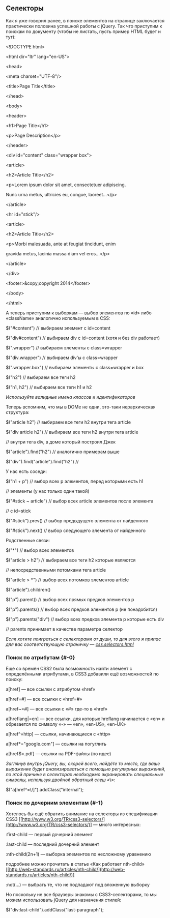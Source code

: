 ## Селекторы

Как я уже говорил ранее, в поиске элементов на странице заключается практически половина успешной работы с jQuery. Так что приступим к поискам по документу (чтобы не листать, пусть пример HTML будет и тут):

&lt;!DOCTYPE html&gt;

&lt;html dir=&quot;ltr&quot; lang=&quot;en-US&quot;&gt;

&lt;head&gt;

&lt;meta charset=&quot;UTF-8&quot;/&gt;

&lt;title&gt;Page Title&lt;/title&gt;

&lt;/head&gt;

&lt;body&gt;

&lt;header&gt;

&lt;h1&gt;Page Title&lt;/h1&gt;

&lt;p&gt;Page Description&lt;/p&gt;

&lt;/header&gt;

&lt;div id=&quot;content&quot; class=&quot;wrapper box&quot;&gt;

&lt;article&gt;

&lt;h2&gt;Article Title&lt;/h2&gt;

&lt;p&gt;Lorem ipsum dolor sit amet, consectetuer adipiscing.

Nunc urna metus, ultricies eu, congue, laoreet...&lt;/p&gt;

&lt;/article&gt;

&lt;hr id=&quot;stick&quot;/&gt;

&lt;article&gt;

&lt;h2&gt;Article Title&lt;/h2&gt;

&lt;p&gt;Morbi malesuada, ante at feugiat tincidunt, enim

gravida metus, lacinia massa diam vel eros...&lt;/p&gt;

&lt;/article&gt;

&lt;/div&gt;

&lt;footer&gt;&amp;copy;copyright 2014&lt;/footer&gt;

&lt;/body&gt;

&lt;/html&gt;

А теперь приступим к выборкам — выбор элементов по «id» либо «className» аналогично используемым в CSS:

$(&quot;#content&quot;) // выбираем элемент с id=content

$(&quot;div#content&quot;) // выбираем div с id=content (хотя и без div работает)

$(&quot;.wrapper&quot;) // выбираем элементы с class=wrapper

$(&quot;div.wrapper&quot;) // выбираем div&#039;ы с class=wrapper

$(&quot;.wrapper.box&quot;) // выбираем элементы с class=wrapper и box

$(&quot;h2&quot;) // выбираем все теги h2

$(&quot;h1, h2&quot;) // выбираем все теги h1 и h2

_Используйте валидные имена классов и идентификаторов_

Теперь вспомним, что мы в DOMе не одни, это-таки иерархическая структура:

$(&quot;article h2&quot;) // выбираем все теги h2 внутри тега article

$(&quot;div article h2&quot;) // выбираем все теги h2 внутри тега article

// внутри тега div, в доме который построил Джек

$(&quot;article&quot;).find(&quot;h2&quot;) // аналогично примерам выше

$(&quot;div&quot;).find(&quot;article&quot;).find(&quot;h2&quot;) //

У нас есть соседи:

$(&quot;h1 + p&quot;) // выбор всех p элементов, перед которыми есть h1

// элементы (у нас только один такой)

$(&quot;#stick ~ article&quot;) // выбор всех article элементов после элемента

// c id=stick

$(&quot;#stick&quot;).prev() // выбор предыдущего элемента от найденного

$(&quot;#stick&quot;).next() // выбор следующего элемента от найденного

Родственные связи:

$(&quot;*&quot;) // выбор всех элементов

$(&quot;article &gt; h2&quot;) // выбираем все теги h2 которые являются

// непосредственными потомками тега article

$(&quot;article &gt; *&quot;) // выбор всех потомков элементов article

$(&quot;article&quot;).children()

$(&quot;p&quot;).parent() // выбор всех прямых предков элементов p

$(&quot;p&quot;).parents() // выбор всех предков элементов p (не понадобится)

$(&quot;p&quot;).parents(&quot;div&quot;) // выбор всех предков элемента p которые есть div

// parents принимает в качестве параметра селектор

_Если хотите поиграться с селекторами от души, то для этого я припас для вас соответствующую страничку —_ [_css.selectors.html_](http://anton.shevchuk.name/book/code/css.selectors.html)

### ****Поиск по атрибутам**** {#-0}

Ещё со времён CSS2 была возможность найти элемент с определёнными атрибутами, в CSS3 добавили ещё возможностей по поиску:

a[href] — все ссылки с атрибутом «href»

a[href=#] — все ссылки с «href=#»

a[href~=#] — все ссылки с «#» где-то в «href»

a[hreflang|=en] — все ссылки, для которых hreflang начинается с «en» и обрезается по символу «-» — «en», «en-US», «en-UK»

a[href^=http] — ссылки, начинающиеся с «http»

a[href*=&quot;google.com&quot;] — ссылки на погуглить

a[href$=.pdf] — ссылки на PDF-файлы (по идее)

_Заглянув внутрь jQuery, вы, скорей всего, найдёте то место, где ваше выражение будет анализироваться с помощью регулярных выражений, по этой причине в селекторах необходимо экранировать специальные символы, используя двойной обратный слеш «_\\_»:_

$(&quot;a[href^=\\/]&quot;).addClass(&quot;internal&quot;);

### Поиск по дочерним элементам {#-1}

Хотелось бы ещё обратить внимание на селекторы из спецификации CSS3 [[http://www.w3.org/TR/css3-selectors/](http://www.w3.org/TR/css3-selectors/)] — много интересных:

:first-child — первый дочерний элемент

:last-child — последний дочерний элемент

:nth-child(2n+1) — выборка элементов по несложному уравнению

подробнее можно прочитать в статье «Как работает nth-child» [[http://web-standards.ru/articles/nth-child/](http://web-standards.ru/articles/nth-child/)]

:not(…) — выбрать те, что не подпадают под вложенную выборку

Но поскольку не все браузеры знакомы с CSS3-селекторами, то мы можем использовать jQuery для назначения стилей:

$(&quot;div:last-child&quot;).addClass(&quot;last-paragraph&quot;);